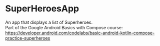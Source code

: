 # SuperHeroesApp
 An app that displays a list of Superheroes.\
 Part of the Google Android Basics with Compose course:\
 https://developer.android.com/codelabs/basic-android-kotlin-compose-practice-superheroes
